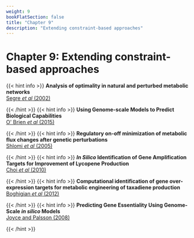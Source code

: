 ```yaml
---
weight: 9
bookFlatSection: false
title: "Chapter 9"
description: "Extending constraint-based approaches"
---
```


# Chapter 9: Extending constraint-based approaches

{{< hint info >}}
**Analysis of optimality in natural and perturbed metabolic networks**   
[Segre _et al_ (2002)](http://doi.org/)


{{< /hint >}}
{{< hint info >}}
**Using Genome-scale Models to Predict Biological Capabilities**   
[O' Brien _et al_ (2015)](http://doi.org/)


{{< /hint >}}
{{< hint info >}}
**Regulatory on-off minimization of metabolic flux changes after genetic perturbations**   
[Shlomi _et al_ (2005)](http://doi.org/)


{{< /hint >}}
{{< hint info >}}
**_In Silico_ Identification of Gene Amplification Targets for Improvement of Lycopene Production**   
[Choi _et al_ (2010)](http://doi.org/)


{{< /hint >}}
{{< hint info >}}
**Computational identification of gene over-expression targets for metabolic engineering of taxadiene production**   
[Boghigian _et al_ (2012)](http://doi.org/)


{{< /hint >}}
{{< hint info >}}
**Predicting Gene Essentiality Using Genome-Scale _in silico_ Models**   
[Joyce and Palsson (2008)](http://doi.org/)


{{< /hint >}}
